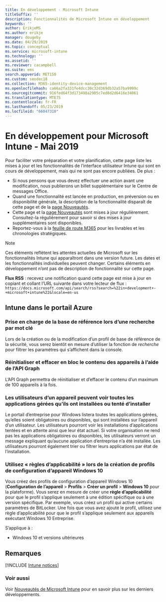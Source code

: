 ```yaml
---
title: En développement - Microsoft Intune
titleSuffix: ''
description: Fonctionnalités de Microsoft Intune en développement
keywords: ''
author: ErikjeMS
ms.author: erikje
manager: dougeby
ms.date: 04/29/2019
ms.topic: conceptual
ms.service: microsoft-intune
ms.technology: ''
ms.assetid: ''
ms.reviewer: cacampbell
ms.suite: ems
search.appverid: MET150
ms.custom: seodec18
ms.collection: M365-identity-device-management
ms.openlocfilehash: ca66a2fa331fe4dcc30c32d369db32a57ba9999c
ms.sourcegitcommit: 916fed64f3d173498a2905c7ed8d2d6416e34061
ms.translationtype: MTE75
ms.contentlocale: fr-FR
ms.lasthandoff: 05/23/2019
ms.locfileid: "66047310"
---
```

# <a name="in-development-for-microsoft-intune---may-2019"></a>En développement pour Microsoft Intune - Mai 2019

Pour faciliter votre préparation et votre planification, cette page liste les mises à jour et les fonctionnalités de l’interface utilisateur Intune qui sont en cours de développement, mais qui ne sont pas encore publiées. De plus :

- Si nous pensons que vous devez effectuer une action avant une modification, nous publierons un billet supplémentaire sur le Centre de messages Office.
- Quand une fonctionnalité est lancée en production, en préversion ou en disponibilité générale, la description de la fonctionnalité disparaît de cette page et de la [page Nouveautés](whats-new.md).
- Cette page et la [page Nouveautés](whats-new.md) sont mises à jour régulièrement. Consultez-la régulièrement pour savoir si des mises à jour supplémentaires sont disponibles.
- Reportez-vous à la [feuille de route M365](https://www.microsoft.com/microsoft-365/roadmap?rtc=2&filters=EMS) pour les livrables et les chronologies stratégiques.

> [!Note]
> Ces éléments reflètent les attentes actuelles de Microsoft sur les fonctionnalités Intune qui apparaîtront dans une version future. Les dates et les fonctionnalités individuelles peuvent changer. Certains éléments en développement n’ont pas de description de fonctionnalité sur cette page.

**Flux RSS** : recevez une notification quand cette page est mise à jour en copiant et collant l’URL suivante dans votre lecteur de flux : `https://docs.microsoft.com/api/search/rss?search=%22in+development+-+microsoft+intune%22&locale=en-us`

<!--
## What's coming to Intune in the Azure portal 
## What's coming to Intune apps
## Notices
-->
 
## <a name="intune-in-the-azure-portal"></a>Intune dans le portail Azure


<!-- 1905 start-->


### <a name="baseline-support-for-keyword-search-----3082036-----------"></a>Prise en charge de la base de référence lors d’une recherche par mot clé  <!-- 3082036         -->
Lors de la création ou de la modification d’un profil de base de référence de la sécurité, vous serez bientôt en mesure d’utiliser la fonction de *recherche* pour filtrer les paramètres qui s’affichent dans la console.   

### <a name="reset-and-wipe-devices-in-bulk-by-using-the-graph-api----3295288---"></a>Réinitialiser et effacer en bloc le contenu des appareils à l’aide de l’API Graph <!-- 3295288 -->
L’API Graph permettra de réinitialiser et d’effacer le contenu d’un maximum de 100 appareils à la fois.

<!-- 1904 start-->

### <a name="device-users-can-view-all-managed-apps-theyve-installed-or-tried-to-install----2352913---"></a>Les utilisateurs d’un appareil peuvent voir toutes les applications gérées qu’ils ont installées ou tenté d’installer <!-- 2352913 -->
Le portail d’entreprise pour Windows listera toutes les applications gérées, qu’elles soient obligatoires ou disponibles, qui sont installées sur l’appareil d’un utilisateur. Les utilisateurs pourront voir les installations d’applications tentées et en attente ainsi que leur état actuel. Si votre organisation ne rend pas les applications obligatoires ou disponibles, les utilisateurs verront un message expliquant qu’aucune application d’entreprise n’a été installée. Les utilisateurs pourront également trier ou filtrer leurs applications par état de l’installation.

### <a name="use-applicability-rules-when-creating-windows-10-device-configuration-profiles----2549910---"></a>Utilisez « règles d’applicabilité » lors de la création de profils de configuration d’appareil Windows 10 <!-- 2549910 -->
Vous créez des profils de configuration d’appareil Windows 10 (**Configuration de l’appareil** > **Profils** > **Créer un profil** > **Windows 10** pour la plateforme). Vous serez en mesure de créer une **règle d’applicabilité** pour que le profil s’applique seulement à une édition spécifique ou à une version spécifique. Par exemple, vous créez un profil qui active certains paramètres de BitLocker. Une fois que vous avez ajouté le profil, utilisez une règle d’applicabilité pour que le profil s’applique seulement aux appareils exécutant Windows 10 Entreprise.

S’applique à : 
- Windows 10 et versions ultérieures



## <a name="notices"></a>Remarques

[!INCLUDE [Intune notices](./includes/intune-notices.md)]

### <a name="see-also"></a>Voir aussi
Voir [Nouveautés de Microsoft Intune](whats-new.md) pour en savoir plus sur les derniers développements.


